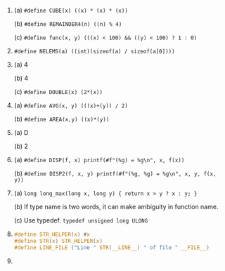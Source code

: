 1. (a) `#define CUBE(x) ((x) * (x) * (x))`

   (b) `#define REMAINDER4(n) ((n) % 4)`

   (c) `#define func(x, y) (((x) < 100) && ((y) < 100) ? 1 : 0)`

2. `#define NELEMS(a) ((int)(sizeof(a) / sizeof(a[0])))`

3. (a) 4

   (b) 4

   (c) `#define DOUBLE(x) (2*(x))`

4. (a) `#define AVG(x, y) (((x)+(y)) / 2)`

   (b) `#define AREA(x,y) ((x)*(y))`

5. (a) D

   (b) 2

6. (a) `#define DISP(f, x) printf(#f"(%g) = %g\n", x, f(x))`

   (b) `#define DISP2(f, x, y) printf(#f"(%g, %g) = %g\n", x, y, f(x, y))`

7. (a) `long long_max(long x, long y) { return x > y ? x : y; }`

   (b) If type name is two words, it can make ambiguity in function name.

   (c) Use typedef. `typedef unsigned long ULONG`

8. ```c
   #define STR_HELPER(x) #x
   #define STR(x) STR_HELPER(x)
   #define LINE_FILE ("Line " STR(__LINE__) " of file " __FILE__)
   ```

9. 